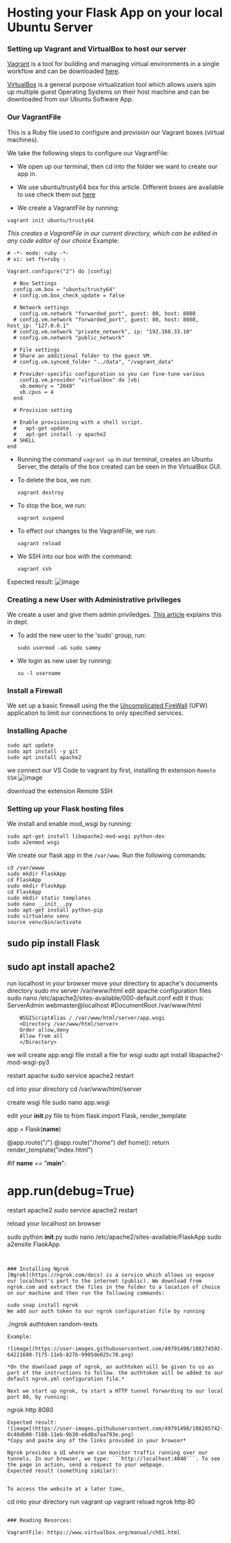 # Hosting your Flask App on your local Ubuntu Server

### Setting up Vagrant and VirtualBox to host our server
[Vagrant](https://www.vagrantup.com/intro) is a tool for building and managing virtual environments in a single workflow and can be downloaded [here](https://www.vagrantup.com/downloads).

[VirtualBox](https://www.virtualbox.org/manual/ch01.html) is a general purpose virtualization tool which allows users spin up multiple guest Operating Systems on their host machine and can be downloaded from our Ubuntu Software App.

### Our VagrantFile
This is a Ruby file used to configure and provision our Vagrant boxes (virtual machines).

We take the following steps to configure our VagrantFile:
*   We open up our terminal, then cd into the folder we want to create our app in.
  
*   We use ubuntu/trusty64 box for this article. Different boxes are available to use check them out [here](https://app.vagrantup.com/boxes/search)

*   We create a VagrantFile by running:
```
vagrant init ubuntu/trusty64
```
*This creates a VagrantFile in our current directory, which can be edited in any code editor of our choice*
Example:
```
# -*- mode: ruby -*-
# vi: set ft=ruby :

Vagrant.configure("2") do |config|
  
  # Box Settings 
  config.vm.box = "ubuntu/trusty64"
  # config.vm.box_check_update = false

  # Network settings
    config.vm.network "forwarded_port", guest: 80, host: 8080
  # config.vm.network "forwarded_port", guest: 80, host: 8080, host_ip: "127.0.0.1"
  # config.vm.network "private_network", ip: "192.168.33.10"
  # config.vm.network "public_network"

  # File settings
  # Share an additional folder to the guest VM. 
  # config.vm.synced_folder "../data", "/vagrant_data"

  # Provider-specific configuration so you can fine-tune various
    config.vm.provider "virtualbox" do |vb|
    vb.memory = "2048"
    vb.cpus = 4
  end

  # Provision setting

  # Enable provisioning with a shell script. 
  #   apt-get update
  #   apt-get install -y apache2
  # SHELL
end

```

*   Running the command ```vagrant up``` in our terminal, creates an Ubuntu Server, the details of the box created can be seen in the VirtualBox GUI.

*   To delete the box, we run:
    ```
    vagrant destroy
    ```

*   To stop the box, we run:
    ```
    vagrant suspend
    ```

*   To effect our changes to the VagrantFile, we run:
    ```
    vagrant reload
    ```

*   We SSH into our box with the command:
    ```
    vagrant ssh
    ```
Expected result:
![image](https://user-images.githubusercontent.com/49791498/108281835-cc2a2a00-7180-11eb-98be-b6b4957524f7.png)

### Creating a new User with Administrative privileges
We create a user and give them admin priviledges. [This article](https://omarrrz-lounge.hashnode.dev/managing-users-groups-and-permissions-in-linux) explains this in dept.

*   To add the new user to the 'sudo' group, run:
    ```
    sudo usermod -aG sudo sammy
    ```

*   We login as new user by running:
    ```
    su -l username
    ```

### Install a Firewall
We set up a basic firewall using the the [Uncomplicated FireWall](https://wiki.ubuntu.com/UncomplicatedFirewall) (UFW) application to limit our connections to only specified services.


### Installing Apache
```
sudo apt update
sudo apt install -y git
sudo apt install apache2
```

we connect our VS Code to vagrant by first, installing th extension ```Remote SSH```
![image](https://user-images.githubusercontent.com/49791498/108405760-c8021900-7221-11eb-8ab3-ab196a557c0c.png)

download the extension Remote SSH
### Setting up your Flask hosting files
We install and enable mod_wsgi by running:
```
sudo apt-get install libapache2-mod-wsgi python-dev
sudo a2enmod wsgi 
```
We create our flask app in the ```/var/www```. Run the following commands:
```
cd /var/wwww
sudo mkdir FlaskApp
cd FlaskApp
sudo mkdir FlaskApp
cd FlaskApp
sudo mkdir static templates
sudo nano __init__.py 
sudo apt-get install python-pip 
sudo virtualenv venv
source venv/bin/activate 
```
## sudo pip install Flask 
## sudo apt install apache2
run localhost in your browser
move your directory to apache's documents directory
sudo mv server /var/www/html
edit apache configuration files
sudo nano /etc/apache2/sites-available/000-default.conf
edit it thus:
ServerAdmin webmaster@localhost
        #DocumentRoot /var/www/html

        WSGIScriptAlias / /var/www/html/server/app.wsgi
        <Directory /var/www/html/server>
        Order allow,deny
        Allow from all
        </Directory>
we will create app.wsgi file
install a file for wsgi
sudo apt install libapache2-mod-wsgi-py3

restart apache
sudo service apache2 restart

cd into your directory
cd /var/www/html/server

create wsgi file
sudo nano app.wsgi

edit your __init__.py file to
from flask import Flask, render_template

app = Flask(__name__)

@app.route("/")
@app.route("/home")
def home():
    return render_template("index.html")

#if __name__ == "__main__":
#    app.run(debug=True)



restart apache2
sudo service apache2 restart

reload your localhost on browser



sudo python __init__.py 
sudo nano /etc/apache2/sites-available/FlaskApp
sudo a2ensite FlaskApp

```


### Installing Ngrok
[Ngrok](https://ngrok.com/docs) is a service which allows us expose our localhost's port to the internet (public). We download from ngrok.com and extract the files in the folder to a location of choice on our machine and then run the following commands:

sudo snap install ngrok
We add our auth token to our ngrok configuration file by running
```
./ngrok authtoken random-texts
```
Example:

![image](https://user-images.githubusercontent.com/49791498/108274592-64221680-7175-11eb-827b-9905de025c78.png)

*On the download page of ngrok, an authtoken will be given to us as part of the instructions to follow. the authtoken will be added to our default ngrok.yml configuration file.*

Next we start up ngrok, to start a HTTP tunnel forwarding to our local port 80, by running:

```
ngrok http 8080
```
Expected result:
![image](https://user-images.githubusercontent.com/49791498/108285742-0c40db00-7188-11eb-9b30-e6d0a7aa793e.png)
*Copy and paste any of the links provided in your browser*

Ngrok provides a UI where we can monitor traffic running over our tunnels. In our browser, we type: ```http://localhost:4040```. To see the page in action, send a request to your webpage.
Expected result (something similar):


To access the website at a later time, 
```
cd into your directory
run
vagrant up
vagrant reload
ngrok http 80
```

### Reading Resorces:

VagrantFile: https://www.virtualbox.org/manual/ch01.html